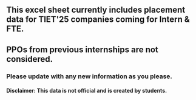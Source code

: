 ## This excel sheet currently includes placement data for TIET'25 companies coming for Intern & FTE.
## PPOs from previous internships are not considered. 
### Please update with any new information as you please.
#### Disclaimer: This data is not official and is created by students.
